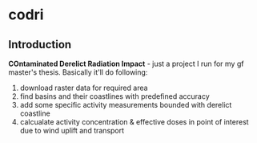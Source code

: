 # codri

## Introduction

**COntaminated Derelict Radiation Impact** - just a project I run for my gf master's thesis. Basically it'll do following:
1. download raster data for required area
2. find basins and their coastlines with predefined accuracy
3. add some specific activity measurements bounded with derelict coastline
4. calcualate activity concentration & effective doses in point of interest due to wind uplift and transport
